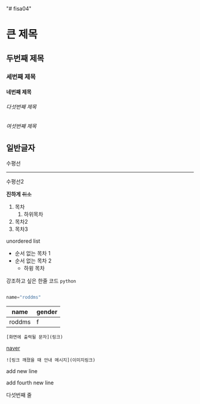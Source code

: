 "# fisa04"
# 큰 제목
## 두번째 제목
### 세번째 제목
#### 네번째 제목
###### 다섯번째 제목
###### 여섯번째 제목
일반글자
---

수평선

***

수평선2

**진하게**
~~취소~~

1. 목차
   1. 하위목차
2. 목차2
3. 목차3

unordered list
- 순서 없는 목차 1
- 순서 없는 목차 2
    - 하윙 목차
 

강조하고 싶은 한줄 코드 `python`

```python

name="roddms"
```

|   name   |   gender  |
|----------|-----------|
|  roddms  |     f     |

```[화면에 출력될 문자](링크)```

[naver](https://naver.com)

```![링크 깨졌을 때 안내 메시지](이미지링크)```

add new line

add fourth new line

다섯번째 줄

